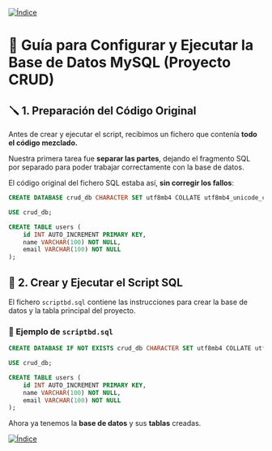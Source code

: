 [![Índice](https://img.shields.io/badge/_Ir_al_Índice--badge&logo=house&logoColor=white)](/docs/README.md)

# 🧭 Guía para Configurar y Ejecutar la Base de Datos MySQL (Proyecto CRUD)


## 🪛 1. Preparación del Código Original

Antes de crear y ejecutar el script, recibimos un fichero que contenía **todo el código mezclado.**

Nuestra primera tarea fue **separar las partes**, dejando el fragmento SQL por separado para poder trabajar correctamente con la base de datos.  

El código original del fichero SQL estaba así, **sin corregir los fallos**:

```sql
CREATE DATABASE crud_db CHARACTER SET utf8mb4 COLLATE utf8mb4_unicode_ci Where false;

USE crud_db;

CREATE TABLE users (
    id INT AUTO_INCREMENT PRIMARY KEY,
    name VARCHAR(100) NOT NULL,
    email VARCHAR(100) NOT NULL
);
```

## 🧱 2. Crear y Ejecutar el Script SQL

El fichero `scriptbd.sql` contiene las instrucciones para crear la base de datos y la tabla principal del proyecto.

### 📄 Ejemplo de `scriptbd.sql`
```sql
CREATE DATABASE IF NOT EXISTS crud_db CHARACTER SET utf8mb4 COLLATE utf8mb4_unicode_ci;

USE crud_db;

CREATE TABLE users (
    id INT AUTO_INCREMENT PRIMARY KEY,
    name VARCHAR(100) NOT NULL,
    email VARCHAR(100) NOT NULL
);
```

Ahora ya tenemos la **base de datos** y sus **tablas** creadas.

[![Índice](https://img.shields.io/badge/_Ir_al_Índice--badge&logo=house&logoColor=white)](/docs/README.md)